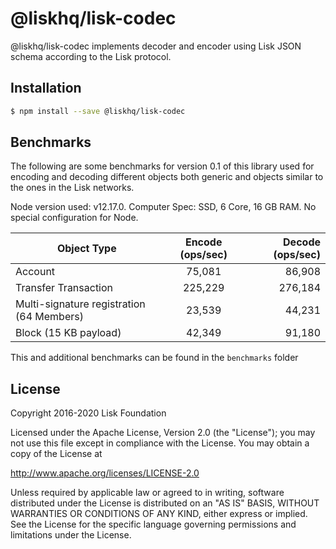 # @liskhq/lisk-codec

@liskhq/lisk-codec implements decoder and encoder using Lisk JSON schema according to the Lisk protocol.

## Installation

```sh
$ npm install --save @liskhq/lisk-codec
```

## Benchmarks

The following are some benchmarks for version 0.1 of this library used for encoding and decoding different objects both generic and objects similar to the ones in the Lisk networks.

Node version used: v12.17.0. Computer Spec: SSD, 6 Core, 16 GB RAM. No special configuration for Node.

| Object Type                               | Encode (ops/sec) | Decode (ops/sec) |
| ----------------------------------------- | :--------------: | ---------------: |
| Account                                   |      75,081      |           86,908 |
| Transfer Transaction                      |     225,229      |          276,184 |
| Multi-signature registration (64 Members) |      23,539      |           44,231 |
| Block (15 KB payload)                     |      42,349      |           91,180 |

This and additional benchmarks can be found in the `benchmarks` folder

## License

Copyright 2016-2020 Lisk Foundation

Licensed under the Apache License, Version 2.0 (the "License");
you may not use this file except in compliance with the License.
You may obtain a copy of the License at

http://www.apache.org/licenses/LICENSE-2.0

Unless required by applicable law or agreed to in writing, software
distributed under the License is distributed on an "AS IS" BASIS,
WITHOUT WARRANTIES OR CONDITIONS OF ANY KIND, either express or implied.
See the License for the specific language governing permissions and
limitations under the License.

[lisk core github]: https://github.com/LiskHQ/lisk
[lisk documentation site]: https://lisk.io/documentation/lisk-elements
